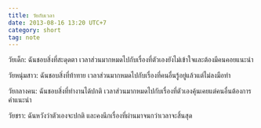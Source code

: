 ```yaml
---
title: วัยกับเวลา
date: 2013-08-16 13:20 UTC+7
category: short
tag: note
---
```


วัยเด็ก: ฉันชอบสิ่งที่สะดุดตา เวลาส่วนมากหมดไปกับเรื่องที่ตัวเองยังไม่เข้าใจและต้องมีคนคอยแนะนำ

วัยหนุ่มสาว: ฉันชอบสิ่งที่ท้าทาย เวลาส่วนมากหมดไปกับเรื่องที่คนอื่นรู้อยู่แล้วแต่ไม่ลงมือทำ

วัยกลางคน: ฉันชอบสิ่งที่ทำงานได้ปกติ เวลาส่วนมากหมดไปกับเรื่องที่ตัวเองคุ้นเคยแต่คนอื่นต้องการคำแนะนำ

วัยชรา: ฉันหวังว่าตัวเองจะปกติ และคงนึกเรื่องที่ผ่านมาจนกว่าเวลาจะสิ้นสุด
